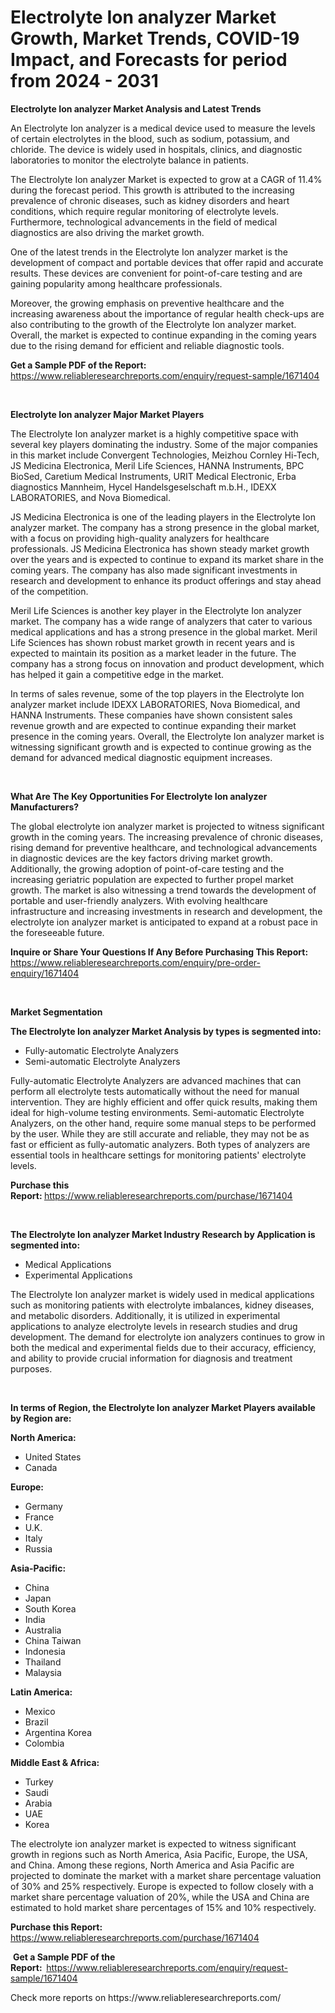 <p><h1>Electrolyte Ion analyzer Market Growth, Market Trends, COVID-19 Impact, and Forecasts for period from 2024 - 2031</h1></p><p><strong>Electrolyte Ion analyzer Market Analysis and Latest Trends</strong></p>
<p><p>An Electrolyte Ion analyzer is a medical device used to measure the levels of certain electrolytes in the blood, such as sodium, potassium, and chloride. The device is widely used in hospitals, clinics, and diagnostic laboratories to monitor the electrolyte balance in patients.</p><p>The Electrolyte Ion analyzer Market is expected to grow at a CAGR of 11.4% during the forecast period. This growth is attributed to the increasing prevalence of chronic diseases, such as kidney disorders and heart conditions, which require regular monitoring of electrolyte levels. Furthermore, technological advancements in the field of medical diagnostics are also driving the market growth.</p><p>One of the latest trends in the Electrolyte Ion analyzer market is the development of compact and portable devices that offer rapid and accurate results. These devices are convenient for point-of-care testing and are gaining popularity among healthcare professionals.</p><p>Moreover, the growing emphasis on preventive healthcare and the increasing awareness about the importance of regular health check-ups are also contributing to the growth of the Electrolyte Ion analyzer market. Overall, the market is expected to continue expanding in the coming years due to the rising demand for efficient and reliable diagnostic tools.</p></p>
<p><strong>Get a Sample PDF of the Report:&nbsp;</strong> <a href="https://www.reliableresearchreports.com/enquiry/request-sample/1671404">https://www.reliableresearchreports.com/enquiry/request-sample/1671404</a></p>
<p>&nbsp;</p>
<p><strong>Electrolyte Ion analyzer Major Market Players</strong></p>
<p><p>The Electrolyte Ion analyzer market is a highly competitive space with several key players dominating the industry. Some of the major companies in this market include Convergent Technologies, Meizhou Cornley Hi-Tech, JS Medicina Electronica, Meril Life Sciences, HANNA Instruments, BPC BioSed, Caretium Medical Instruments, URIT Medical Electronic, Erba diagnostics Mannheim, Hycel Handelsgeselschaft m.b.H., IDEXX LABORATORIES, and Nova Biomedical.</p><p>JS Medicina Electronica is one of the leading players in the Electrolyte Ion analyzer market. The company has a strong presence in the global market, with a focus on providing high-quality analyzers for healthcare professionals. JS Medicina Electronica has shown steady market growth over the years and is expected to continue to expand its market share in the coming years. The company has also made significant investments in research and development to enhance its product offerings and stay ahead of the competition.</p><p>Meril Life Sciences is another key player in the Electrolyte Ion analyzer market. The company has a wide range of analyzers that cater to various medical applications and has a strong presence in the global market. Meril Life Sciences has shown robust market growth in recent years and is expected to maintain its position as a market leader in the future. The company has a strong focus on innovation and product development, which has helped it gain a competitive edge in the market.</p><p>In terms of sales revenue, some of the top players in the Electrolyte Ion analyzer market include IDEXX LABORATORIES, Nova Biomedical, and HANNA Instruments. These companies have shown consistent sales revenue growth and are expected to continue expanding their market presence in the coming years. Overall, the Electrolyte Ion analyzer market is witnessing significant growth and is expected to continue growing as the demand for advanced medical diagnostic equipment increases.</p></p>
<p>&nbsp;</p>
<p><strong>What Are The Key Opportunities For Electrolyte Ion analyzer Manufacturers?</strong></p>
<p><p>The global electrolyte ion analyzer market is projected to witness significant growth in the coming years. The increasing prevalence of chronic diseases, rising demand for preventive healthcare, and technological advancements in diagnostic devices are the key factors driving market growth. Additionally, the growing adoption of point-of-care testing and the increasing geriatric population are expected to further propel market growth. The market is also witnessing a trend towards the development of portable and user-friendly analyzers. With evolving healthcare infrastructure and increasing investments in research and development, the electrolyte ion analyzer market is anticipated to expand at a robust pace in the foreseeable future.</p></p>
<p><strong>Inquire or Share Your Questions If Any Before Purchasing This Report:</strong> <a href="https://www.reliableresearchreports.com/enquiry/pre-order-enquiry/1671404">https://www.reliableresearchreports.com/enquiry/pre-order-enquiry/1671404</a></p>
<p>&nbsp;</p>
<p><strong>Market Segmentation</strong></p>
<p><strong>The Electrolyte Ion analyzer Market Analysis by types is segmented into:</strong></p>
<p><ul><li>Fully-automatic Electrolyte Analyzers</li><li>Semi-automatic Electrolyte Analyzers</li></ul></p>
<p><p>Fully-automatic Electrolyte Analyzers are advanced machines that can perform all electrolyte tests automatically without the need for manual intervention. They are highly efficient and offer quick results, making them ideal for high-volume testing environments. Semi-automatic Electrolyte Analyzers, on the other hand, require some manual steps to be performed by the user. While they are still accurate and reliable, they may not be as fast or efficient as fully-automatic analyzers. Both types of analyzers are essential tools in healthcare settings for monitoring patients' electrolyte levels.</p></p>
<p><strong>Purchase this Report:&nbsp;</strong><a href="https://www.reliableresearchreports.com/purchase/1671404">https://www.reliableresearchreports.com/purchase/1671404</a></p>
<p>&nbsp;</p>
<p><strong>The Electrolyte Ion analyzer Market Industry Research by Application is segmented into:</strong></p>
<p><ul><li>Medical Applications</li><li>Experimental Applications</li></ul></p>
<p><p>The Electrolyte Ion analyzer market is widely used in medical applications such as monitoring patients with electrolyte imbalances, kidney diseases, and metabolic disorders. Additionally, it is utilized in experimental applications to analyze electrolyte levels in research studies and drug development. The demand for electrolyte ion analyzers continues to grow in both the medical and experimental fields due to their accuracy, efficiency, and ability to provide crucial information for diagnosis and treatment purposes.</p></p>
<p>&nbsp;</p>
<p><strong>In terms of Region, the Electrolyte Ion analyzer Market Players available by Region are:</strong></p>
<p>
    <p> <strong> North America: </strong>
        <ul>
            <li>United States</li>
            <li>Canada</li>
        </ul>
        </p> 
    <p> <strong> Europe: </strong>
        <ul>
            <li>Germany</li>
            <li>France</li>
            <li>U.K.</li>
            <li>Italy</li>
            <li>Russia</li>
        </ul>
        </p> 
    <p> <strong> Asia-Pacific: </strong>
        <ul>
            <li>China</li>
            <li>Japan</li>
            <li>South Korea</li>
            <li>India</li>
            <li>Australia</li>
            <li>China Taiwan</li>
            <li>Indonesia</li>
            <li>Thailand</li>
            <li>Malaysia</li>
        </ul>
        </p> 
    <p> <strong> Latin America: </strong>
        <ul>
            <li>Mexico</li>
            <li>Brazil</li>
            <li>Argentina Korea</li>
            <li>Colombia</li>
        </ul>
        </p> 
    <p> <strong> Middle East & Africa: </strong>
        <ul>
            <li>Turkey</li>
            <li>Saudi</li>
            <li>Arabia</li>
            <li>UAE</li>
            <li>Korea</li>
        </ul>
    </p>
    </p>
<p><p>The electrolyte ion analyzer market is expected to witness significant growth in regions such as North America, Asia Pacific, Europe, the USA, and China. Among these regions, North America and Asia Pacific are projected to dominate the market with a market share percentage valuation of 30% and 25% respectively. Europe is expected to follow closely with a market share percentage valuation of 20%, while the USA and China are estimated to hold market share percentages of 15% and 10% respectively.</p></p>
<p><strong>Purchase this Report: </strong><a href="https://www.reliableresearchreports.com/purchase/1671404">https://www.reliableresearchreports.com/purchase/1671404</a></p>
<p>&nbsp;<strong>Get a Sample PDF of the Report:&nbsp;&nbsp;</strong><a href="https://www.reliableresearchreports.com/enquiry/request-sample/1671404">https://www.reliableresearchreports.com/enquiry/request-sample/1671404</a></p>
<p><strong></strong></p>
<p>Check more reports on https://www.reliableresearchreports.com/</p>